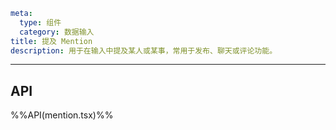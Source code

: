 ```yaml
meta:
  type: 组件
  category: 数据输入
title: 提及 Mention
description: 用于在输入中提及某人或某事，常用于发布、聊天或评论功能。
```
---

<!--@include: ./__demo__/basic.md-->

<!--@include: ./__demo__/prefix.md-->

## API

%%API(mention.tsx)%%
